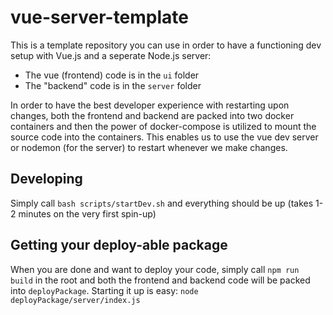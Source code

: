 vue-server-template
======================================

This is a template repository you can use in order to have a functioning dev setup with Vue.js and a seperate Node.js server:

* The vue (frontend) code is in the `ui` folder
* The "backend" code is in the `server` folder

In order to have the best developer experience with restarting upon changes, both the frontend and backend are packed into two docker containers and then the power of docker-compose is utilized to mount the source code into the containers. This enables us to use the vue dev server or nodemon (for the server) to restart whenever we make changes.

## Developing

Simply call `bash scripts/startDev.sh` and everything should be up (takes 1-2 minutes on the very first spin-up)

## Getting your deploy-able package

When you are done and want to deploy your code, simply call `npm run build` in the root and both the frontend and backend code will be packed into `deployPackage`. Starting it up is easy: `node deployPackage/server/index.js`